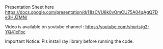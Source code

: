 Presentation Sheet here
https://docs.google.com/presentation/d/11IzCVU8k0vOmCU75A04qAgQ7De3HJZMN/

Video is available on youtube channel : https://youtube.com/shorts/g2-YQ41cFoc

Important Notice: Pls install ray library before running the code.
